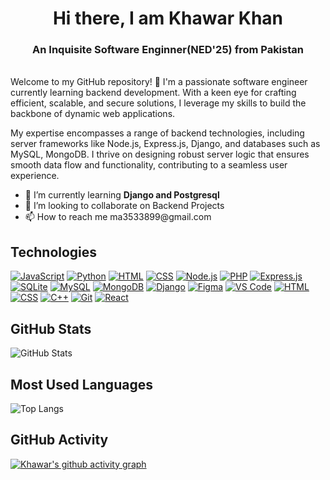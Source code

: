<h1 align="center">
  <strong>Hi there, I am Khawar Khan</strong>
</h1>

<h3 align="center">
  <strong>An Inquisite Software Enginner(NED'25) from Pakistan</strong>
</h3>
<br/>
Welcome to my GitHub repository! 👋 I'm a passionate software engineer currently learning backend development. With a keen eye for crafting efficient, scalable, and secure solutions, I leverage my skills to build the backbone of dynamic web applications.

My expertise encompasses a range of backend technologies, including server frameworks like Node.js, Express.js, Django, and databases such as MySQL, MongoDB. I thrive on designing robust server logic that ensures smooth data flow and functionality, contributing to a seamless user experience.
<ul>
  <li>🌱 I’m currently learning <strong>Django and Postgresql</strong></li>
  <li>👯 I’m looking to collaborate on Backend Projects</li>
  <li>📫 How to reach me ma3533899@gmail.com</li>
</ul>

## Technologies
[![JavaScript](https://img.shields.io/badge/-JavaScript-yellow?style=for-the-badge&logo=javascript&logoColor=white)](https://www.javascript.com/)
[![Python](https://img.shields.io/badge/-Python-blue?style=for-the-badge&logo=python&logoColor=white)](https://www.python.org/)
[![HTML](https://img.shields.io/badge/-HTML-orange?style=for-the-badge&logo=html5&logoColor=white)](https://developer.mozilla.org/en-US/docs/Web/HTML)
[![CSS](https://img.shields.io/badge/-CSS-blue?style=for-the-badge&logo=css3&logoColor=white)](https://developer.mozilla.org/en-US/docs/Web/CSS)
[![Node.js](https://img.shields.io/badge/-Node.js-green?style=for-the-badge&logo=node.js&logoColor=white)](https://nodejs.org/)
[![PHP](https://img.shields.io/badge/-PHP-purple?style=for-the-badge&logo=php&logoColor=white)](https://www.php.net/)
[![Express.js](https://img.shields.io/badge/-Express.js-lightgrey?style=for-the-badge&logo=express&logoColor=white)](https://expressjs.com/)
[![SQLite](https://img.shields.io/badge/-SQLite-blue?style=for-the-badge&logo=sqlite&logoColor=white)](https://www.sqlite.org/)
[![MySQL](https://img.shields.io/badge/-MySQL-blue?style=for-the-badge&logo=mysql&logoColor=white)](https://www.mysql.com/)
[![MongoDB](https://img.shields.io/badge/-MongoDB-green?style=for-the-badge&logo=mongodb&logoColor=white)](https://www.mongodb.com/)
[![Django](https://img.shields.io/badge/-Django-darkgreen?style=for-the-badge&logo=django&logoColor=white)](https://www.djangoproject.com/)
[![Figma](https://img.shields.io/badge/-Figma-purple?style=for-the-badge&logo=figma&logoColor=white)](https://www.figma.com/)
[![VS Code](https://img.shields.io/badge/-VS%20Code-blue?style=for-the-badge&logo=visual-studio-code&logoColor=white)](https://code.visualstudio.com/)
[![HTML](https://img.shields.io/badge/-HTML-orange?style=for-the-badge&logo=html5&logoColor=white)](https://developer.mozilla.org/en-US/docs/Web/HTML)
[![CSS](https://img.shields.io/badge/-CSS-blue?style=for-the-badge&logo=css3&logoColor=white)](https://developer.mozilla.org/en-US/docs/Web/CSS)
[![C++](https://img.shields.io/badge/-C++-blue?style=for-the-badge&logo=c%2B%2B&logoColor=white)](https://www.cplusplus.com/)
[![Git](https://img.shields.io/badge/-Git-black?style=for-the-badge&logo=git&logoColor=white)](https://git-scm.com/)
[![React](https://img.shields.io/badge/-React-blue?style=for-the-badge&logo=react&logoColor=white)](https://reactjs.org/)

## GitHub Stats
![GitHub Stats](https://github-readme-stats.vercel.app/api?username=KhawarGit&show_icons=true&count_private=true&theme=dracula)
## Most Used Languages
![Top Langs](https://github-readme-stats.vercel.app/api/top-langs/?username=KhawarGit&layout=compact&theme=dracula)

## GitHub Activity
[![Khawar's github activity graph](https://github-readme-activity-graph.vercel.app/graph?username=KhawarGit&theme=dracula)](https://github.com/KhawarGit/github-readme-activity-graph)

<!--
**KhawarGit/KhawarGit** is a ✨ _special_ ✨ repository because its `README.md` (this file) appears on your GitHub profile.

Here are some ideas to get you started:

- 🔭 I’m currently working on ...
- 🌱 I’m currently learning ...
- 👯 I’m looking to collaborate on ...
- 🤔 I’m looking for help with ...
- 💬 Ask me about ...
- 📫 How to reach me: ...
- 😄 Pronouns: ...
- ⚡ Fun fact: ...
-->
